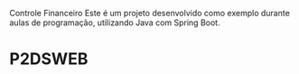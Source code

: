 Controle Financeiro
Este é um projeto desenvolvido como exemplo durante aulas de programação, utilizando Java com Spring Boot.

# P2DSWEB
